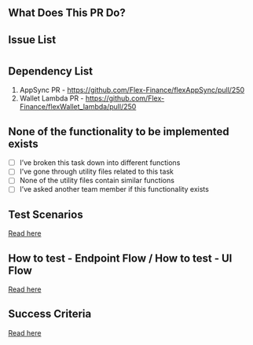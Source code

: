 ## What Does This PR Do?

## Issue List
#

## Dependency List
1. AppSync PR - https://github.com/Flex-Finance/flexAppSync/pull/250
2. Wallet Lambda PR - https://github.com/Flex-Finance/flexWallet_lambda/pull/250

## None of the functionality to be implemented exists
- [ ]  I’ve broken this task down into different functions
- [ ]  I’ve gone through utility files related to this task
- [ ]  None of the utility files contain similar functions
- [ ]  I’ve asked another team member if this functionality exists

## Test Scenarios
[Read here](https://link_here)

## How to test - Endpoint Flow / How to test - UI Flow
[Read here](https://link_here)

## Success Criteria
[Read here]()
